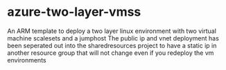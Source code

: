 # azure-two-layer-vmss
An ARM template to deploy a two layer linux environment with two virtual machine scalesets and a jumphost
The public ip and vnet deployment has been seperated out into the sharedresources project to have a static ip in another resource group that will not change even if you redeploy the vm environments
